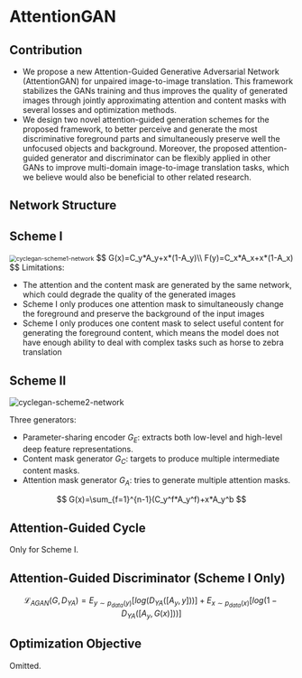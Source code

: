 # AttentionGAN

## Contribution

- We propose a new Attention-Guided Generative Adversarial Network (AttentionGAN) for unpaired image-to-image translation. This framework stabilizes the GANs training and thus improves the quality of generated images through jointly approximating attention and content masks with several losses and optimization methods.
- We design two novel attention-guided generation schemes for the proposed framework, to better perceive and generate the most discriminative foreground parts and simultaneously preserve well the unfocused objects and background. Moreover, the proposed attention-guided generator and discriminator can be flexibly applied in other GANs to improve multi-domain image-to-image translation tasks, which we believe would also be beneficial to other related research.



## Network Structure

## Scheme I

<img src="C:/Users/Kevin/Desktop/research-papers-categorized/assets/images/cyclegan-scheme1-network.PNG" alt="cyclegan-scheme1-network" style="zoom:75%;" />
$$
G(x)=C_y*A_y+x*(1-A_y)\\
F(y)=C_x*A_x+x*(1-A_x)
$$
Limitations:

- The attention and the content mask are generated by the same network, which could degrade the quality of the generated images
- Scheme I only produces one attention mask to simultaneously change the foreground and preserve the background of the input images
- Scheme I only produces one content mask to select useful content for generating the foreground content, which means the model does not have enough ability to deal with complex tasks such as horse to zebra translation



## Scheme II

<img src="C:/Users/Kevin/Desktop/research-papers-categorized/assets/images/cyclegan-scheme2-network.PNG" alt="cyclegan-scheme2-network" style="zoom:100%;" />

Three generators:

- Parameter-sharing encoder $G_E$: extracts both low-level and high-level deep feature representations. 
- Content mask generator $G_C:$ targets to produce multiple intermediate content masks.
- Attention mask generator $G_A$: tries to generate multiple attention masks.

$$
G(x)=\sum_{f=1}^{n-1}(C_y^f*A_y^f)+x*A_y^b
$$



## Attention-Guided Cycle

Only for Scheme I.



## Attention-Guided Discriminator (Scheme I Only)

$$
\mathcal{L}_{AGAN}(G,D_{YA})=E_{y\sim p_{data}(y)}[log(D_{YA}([A_y,y]))]+E_{x\sim p_{data}(x)}[log(1-D_{YA}([A_y,G(x)]))]
$$



## Optimization Objective

Omitted.